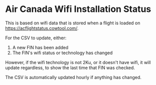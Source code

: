# Air Canada Wifi Installation Status

This is based on wifi data that is stored when a flight is loaded on https://acflightstatus.cowtool.com/.

For the CSV to update, either:
1. A new FIN has been added
2. The FIN's wifi status or technology has changed

However, if the wifi technology is not 2Ku, or it doesn't have wifi, it will update regardless, to show the last time that FIN was checked.

The CSV is automatically updated hourly if anything has changed.
